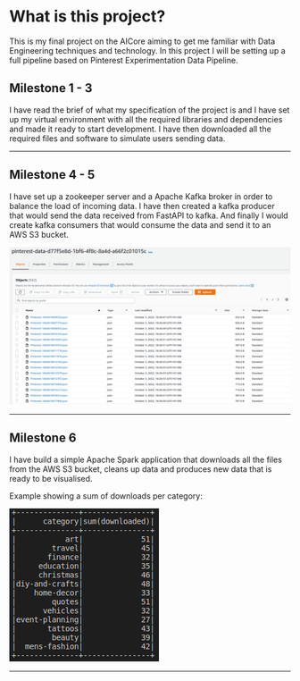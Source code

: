# What is this project?
This is my final project on the AICore aiming to get me familiar with Data Engineering techniques and technology. In this project I will be setting up a full pipeline based on Pinterest Experimentation Data Pipeline.

## Milestone 1 - 3
I have read the brief of what my specification of the project is and I have set up my virtual environment with all the required libraries and dependencies and made it ready to start development. I have then downloaded all the required files and software to simulate users sending data.

---

## Milestone 4 - 5
I have set up a zookeeper server and a Apache Kafka broker in order to balance the load of incoming data. I have then created a kafka producer that would send the data received from FastAPI to kafka. And finally I would create kafka consumers that would consume the data and send it to an AWS S3 bucket.

![s3_bucket_img](/readme_res/s3_bucket.png)

---

## Milestone 6
I have build a simple Apache Spark application that downloads all the files from the AWS S3 bucket, cleans up data and produces new data that is ready to be visualised. 

Example showing a sum of downloads per category:

![spark_example](/readme_res/spark_process_example.png)

---